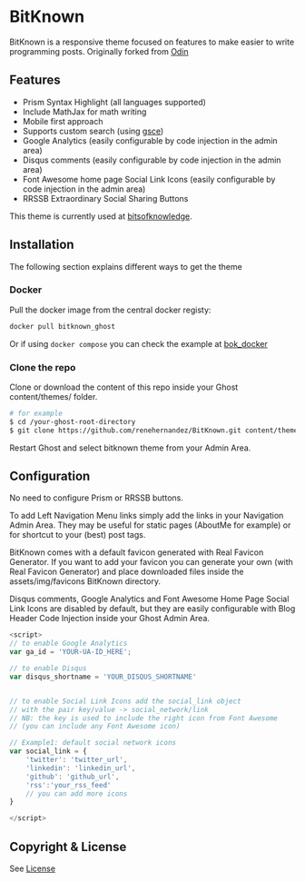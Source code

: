 # BitKnown 

BitKnown is a responsive theme focused on features to make easier to write programming posts. Originally forked from [Odin](https://github.com/h4t0n/odin)

## Features

* Prism Syntax Highlight (all languages supported)  
* Include MathJax for math writing  
* Mobile first approach
* Supports custom search (using [gsce](https://cse.google.com))
* Google Analytics (easily configurable by code injection in the admin area)  
* Disqus comments (easily configurable by code injection in the admin area)  
* Font Awesome home page Social Link Icons (easily configurable by code injection in the admin area)
* RRSSB Extraordinary Social Sharing Buttons  

This theme is currently used at [bitsofknowledge](https://bitsofknowledge.net).

## Installation

The following section explains different ways to get the theme

### Docker

Pull the docker image from the central docker registy:

```bash
docker pull bitknown_ghost
```

Or if using `docker compose` you can check the example at [bok_docker](https://github.com/renehernandez/bok_docker/blob/master/blog.compose.yml)


### Clone the repo

Clone or download the content of this repo inside your Ghost content/themes/ folder.

```bash
# for example
$ cd /your-ghost-root-directory
$ git clone https://github.com/renehernandez/BitKnown.git content/themes/bitknown
```
Restart Ghost and select bitknown theme from your Admin Area.

## Configuration

No need to configure Prism or RRSSB buttons.

To add Left Navigation Menu links simply add the links in your Navigation Admin Area. They may be useful for static pages (AboutMe for example) or for shortcut to your (best) post tags.

BitKnown comes with a default favicon generated with Real Favicon Generator. If you want to add your favicon you can generate your own (with Real Favicon Generator) and place downloaded files inside the assets/img/favicons BitKnown directory.

Disqus comments, Google Analytics and Font Awesome Home Page Social Link Icons are disabled by default, but they are easily configurable with Blog Header Code Injection inside your Ghost Admin Area.

```javascript
<script>
// to enable Google Analytics
var ga_id = 'YOUR-UA-ID_HERE';

// to enable Disqus
var disqus_shortname = 'YOUR_DISQUS_SHORTNAME'


// to enable Social Link Icons add the social_link object
// with the pair key/value -> social_network/link
// NB: the key is used to include the right icon from Font Awesome
// (you can include any Font Awesome icon)

// Example1: default social network icons
var social_link = {
    'twitter': 'twitter_url',
    'linkedin': 'linkedin_url',
    'github': 'github_url',
    'rss':'your_rss_feed'
    // you can add more icons
}

</script>
```

## Copyright & License

See [License](LICENSE)
